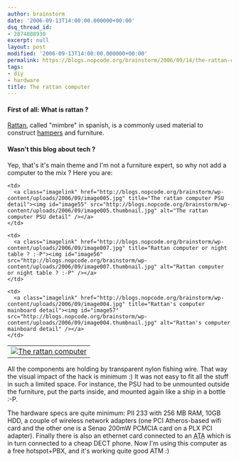 ```yaml
---
author: brainstorm
date: '2006-09-13T14:00:00.000000+00:00'
dsq_thread_id:
- 2874888930
excerpt: null
layout: post
modified: '2006-09-13T14:00:00.000000+00:00'
permalink: https://blogs.nopcode.org/brainstorm/2006/09/14/the-rattan-computer/
tags:
- diy
- hardware
title: The rattan computer
---
```


#### First of all: What is rattan ? 

[Rattan][1], called "mimbre" in spanish, is a commonly used material to construct [hampers][2] and furniture.

#### Wasn't this blog about tech ? 

Yep, that's it's main theme and I'm not a furniture expert, so why not add a computer to the mix ? Here you are:

<table>
  <tr>
    <td>
      <center>
        <a class="imagelink" href="http://blogs.nopcode.org/brainstorm/wp-content/uploads/2006/09/image009.jpg" title="The rattan computer"><img id="image54" src="http://blogs.nopcode.org/brainstorm/wp-content/uploads/2006/09/image009.thumbnail.jpg" alt="The rattan computer" /></a>
      </center>
    </td>
    
    <td>
      <a class="imagelink" href="http://blogs.nopcode.org/brainstorm/wp-content/uploads/2006/09/image005.jpg" title="The rattan computer PSU detail"><img id="image55" src="http://blogs.nopcode.org/brainstorm/wp-content/uploads/2006/09/image005.thumbnail.jpg" alt="The rattan computer PSU detail" /></a>
    </td>
    
    <td>
      <a class="imagelink" href="http://blogs.nopcode.org/brainstorm/wp-content/uploads/2006/09/image007.jpg" title="Rattan computer or night table ? :-P"><img id="image56" src="http://blogs.nopcode.org/brainstorm/wp-content/uploads/2006/09/image007.thumbnail.jpg" alt="Rattan computer or night table ? :-P" /></a>
    </td>
    
    <td>
      <a class="imagelink" href="http://blogs.nopcode.org/brainstorm/wp-content/uploads/2006/09/image004.jpg" title="Rattan's computer mainboard detail"><img id="image57" src="http://blogs.nopcode.org/brainstorm/wp-content/uploads/2006/09/image004.thumbnail.jpg" alt="Rattan's computer mainboard detail" /></a>
    </td>
  </tr>
</table>

All the components are holding by transparent nylon fishing wire. That way the visual impact of the hack is minimum :) It was not easy to fit all the stuff in such a limited space. For instance, the PSU had to be unmounted outside the furniture, put the parts inside, and mounted again like a ship in a bottle :-P.

The hardware specs are quite minimum: PII 233 with 256 MB RAM, 10GB HDD, a couple of wireless network adapters (one PCI Atheros-based wifi card and the other one is a Senao 200mW PCMCIA card on a PLX PCI adapter). Finally there is also an ethernet card connected to an <acronym title="Analog Telephone Adapter">ATA</acronym> which is in turn connected to a cheap DECT phone. Now I'm using this computer as a free hotspot+PBX, and it's working quite good ATM :)

 [1]: http://en.wikipedia.org/wiki/Rattan
 [2]: http://images.google.es/images?q=hamper&hl=es&btnG=B%C3%BAsqueda+de+im%C3%A1genes